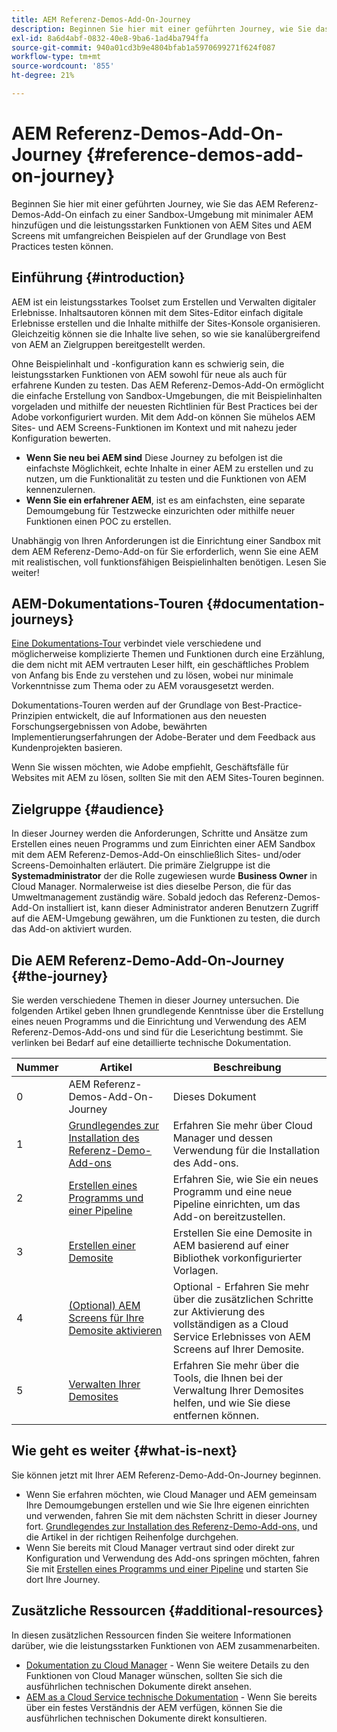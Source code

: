 ```yaml
---
title: AEM Referenz-Demos-Add-On-Journey
description: Beginnen Sie hier mit einer geführten Journey, wie Sie das AEM Referenz-Demos-Add-On einfach zu einer Sandbox-Umgebung mit minimaler AEM hinzufügen und die leistungsstarken Funktionen von AEM mit umfangreichen Beispielen auf der Grundlage von Best Practices testen können.
exl-id: 8a6d4abf-0832-40e8-9ba6-1ad4ba794ffa
source-git-commit: 940a01cd3b9e4804bfab1a5970699271f624f087
workflow-type: tm+mt
source-wordcount: '855'
ht-degree: 21%

---
```


# AEM Referenz-Demos-Add-On-Journey {#reference-demos-add-on-journey}

Beginnen Sie hier mit einer geführten Journey, wie Sie das AEM Referenz-Demos-Add-On einfach zu einer Sandbox-Umgebung mit minimaler AEM hinzufügen und die leistungsstarken Funktionen von AEM Sites und AEM Screens mit umfangreichen Beispielen auf der Grundlage von Best Practices testen können.

## Einführung {#introduction}

AEM ist ein leistungsstarkes Toolset zum Erstellen und Verwalten digitaler Erlebnisse. Inhaltsautoren können mit dem Sites-Editor einfach digitale Erlebnisse erstellen und die Inhalte mithilfe der Sites-Konsole organisieren. Gleichzeitig können sie die Inhalte live sehen, so wie sie kanalübergreifend von AEM an Zielgruppen bereitgestellt werden.

Ohne Beispielinhalt und -konfiguration kann es schwierig sein, die leistungsstarken Funktionen von AEM sowohl für neue als auch für erfahrene Kunden zu testen. Das AEM Referenz-Demos-Add-On ermöglicht die einfache Erstellung von Sandbox-Umgebungen, die mit Beispielinhalten vorgeladen und mithilfe der neuesten Richtlinien für Best Practices bei der Adobe vorkonfiguriert wurden. Mit dem Add-on können Sie mühelos AEM Sites- und AEM Screens-Funktionen im Kontext und mit nahezu jeder Konfiguration bewerten.

* **Wenn Sie neu bei AEM sind** Diese Journey zu befolgen ist die einfachste Möglichkeit, echte Inhalte in einer AEM zu erstellen und zu nutzen, um die Funktionalität zu testen und die Funktionen von AEM kennenzulernen.
* **Wenn Sie ein erfahrener AEM**, ist es am einfachsten, eine separate Demoumgebung für Testzwecke einzurichten oder mithilfe neuer Funktionen einen POC zu erstellen.

Unabhängig von Ihren Anforderungen ist die Einrichtung einer Sandbox mit dem AEM Referenz-Demo-Add-on für Sie erforderlich, wenn Sie eine AEM mit realistischen, voll funktionsfähigen Beispielinhalten benötigen. Lesen Sie weiter!

## AEM-Dokumentations-Touren {#documentation-journeys}

[Eine Dokumentations-Tour](/help/journey-documentation/documentation-journeys.md) verbindet viele verschiedene und möglicherweise komplizierte Themen und Funktionen durch eine Erzählung, die dem nicht mit AEM vertrauten Leser hilft, ein geschäftliches Problem von Anfang bis Ende zu verstehen und zu lösen, wobei nur minimale Vorkenntnisse zum Thema oder zu AEM vorausgesetzt werden.

Dokumentations-Touren werden auf der Grundlage von Best-Practice-Prinzipien entwickelt, die auf Informationen aus den neuesten Forschungsergebnissen von Adobe, bewährten Implementierungserfahrungen der Adobe-Berater und dem Feedback aus Kundenprojekten basieren.

Wenn Sie wissen möchten, wie Adobe empfiehlt, Geschäftsfälle für Websites mit AEM zu lösen, sollten Sie mit den AEM Sites-Touren beginnen.

## Zielgruppe {#audience}

In dieser Journey werden die Anforderungen, Schritte und Ansätze zum Erstellen eines neuen Programms und zum Einrichten einer AEM Sandbox mit dem AEM Referenz-Demos-Add-On einschließlich Sites- und/oder Screens-Demoinhalten erläutert. Die primäre Zielgruppe ist die **Systemadministrator** der die Rolle zugewiesen wurde **Business Owner** in Cloud Manager. Normalerweise ist dies dieselbe Person, die für das Umweltmanagement zuständig wäre. Sobald jedoch das Referenz-Demos-Add-On installiert ist, kann dieser Administrator anderen Benutzern Zugriff auf die AEM-Umgebung gewähren, um die Funktionen zu testen, die durch das Add-on aktiviert wurden.

## Die AEM Referenz-Demo-Add-On-Journey {#the-journey}

Sie werden verschiedene Themen in dieser Journey untersuchen. Die folgenden Artikel geben Ihnen grundlegende Kenntnisse über die Erstellung eines neuen Programms und die Einrichtung und Verwendung des AEM Referenz-Demos-Add-ons und sind für die Leserichtung bestimmt. Sie verlinken bei Bedarf auf eine detaillierte technische Dokumentation.

| Nummer | Artikel | Beschreibung |
|---|---|---|
| 0 | AEM Referenz-Demos-Add-On-Journey | Dieses Dokument |
| 1 | [Grundlegendes zur Installation des Referenz-Demo-Add-ons](installation.md) | Erfahren Sie mehr über Cloud Manager und dessen Verwendung für die Installation des Add-ons. |
| 2 | [Erstellen eines Programms und einer Pipeline](create-program.md) | Erfahren Sie, wie Sie ein neues Programm und eine neue Pipeline einrichten, um das Add-on bereitzustellen. |
| 3 | [Erstellen einer Demosite](create-site.md) | Erstellen Sie eine Demosite in AEM basierend auf einer Bibliothek vorkonfigurierter Vorlagen. |
| 4 | [(Optional) AEM Screens für Ihre Demosite aktivieren](screens.md) | Optional - Erfahren Sie mehr über die zusätzlichen Schritte zur Aktivierung des vollständigen as a Cloud Service Erlebnisses von AEM Screens auf Ihrer Demosite. |
| 5 | [Verwalten Ihrer Demosites](manage.md) | Erfahren Sie mehr über die Tools, die Ihnen bei der Verwaltung Ihrer Demosites helfen, und wie Sie diese entfernen können. |

## Wie geht es weiter {#what-is-next}

Sie können jetzt mit Ihrer AEM Referenz-Demo-Add-On-Journey beginnen.

* Wenn Sie erfahren möchten, wie Cloud Manager und AEM gemeinsam Ihre Demoumgebungen erstellen und wie Sie Ihre eigenen einrichten und verwenden, fahren Sie mit dem nächsten Schritt in dieser Journey fort. [Grundlegendes zur Installation des Referenz-Demo-Add-ons,](installation.md) und die Artikel in der richtigen Reihenfolge durchgehen.
* Wenn Sie bereits mit Cloud Manager vertraut sind oder direkt zur Konfiguration und Verwendung des Add-ons springen möchten, fahren Sie mit [Erstellen eines Programms und einer Pipeline](create-program.md) und starten Sie dort Ihre Journey.

## Zusätzliche Ressourcen {#additional-resources}

In diesen zusätzlichen Ressourcen finden Sie weitere Informationen darüber, wie die leistungsstarken Funktionen von AEM zusammenarbeiten.

* [Dokumentation zu Cloud Manager](https://experienceleague.adobe.com/docs/experience-manager-cloud-service/onboarding/onboarding-concepts/cloud-manager-introduction.html) - Wenn Sie weitere Details zu den Funktionen von Cloud Manager wünschen, sollten Sie sich die ausführlichen technischen Dokumente direkt ansehen.
* [AEM as a Cloud Service technische Dokumentation](https://experienceleague.adobe.com/docs/experience-manager-cloud-service.html?lang=de) - Wenn Sie bereits über ein festes Verständnis der AEM verfügen, können Sie die ausführlichen technischen Dokumente direkt konsultieren.
